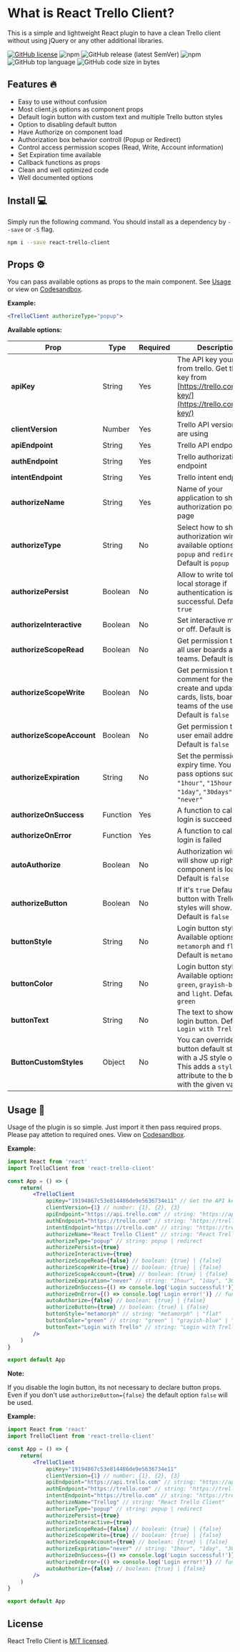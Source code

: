 # What is React Trello Client?
This is a simple and lightweight React plugin to have a clean Trello client without using jQuery or any other additional libraries.

[![GitHub license](https://img.shields.io/github/license/Irandoust/react-trello-client)](https://github.com/Irandoust/react-trello-client/blob/master/LICENSE) ![npm](https://img.shields.io/npm/dw/react-trello-client) ![GitHub release (latest SemVer)](https://img.shields.io/github/v/release/Irandoust/react-trello-client) ![npm](https://img.shields.io/npm/v/react-trello-client) ![GitHub top language](https://img.shields.io/github/languages/top/Irandoust/react-trello-client) ![GitHub code size in bytes](https://img.shields.io/github/languages/code-size/Irandoust/react-trello-client)

## Features  🔥

* Easy to use without confusion
* Most client.js options as component props
* Default login button with custom text and multiple Trello button styles
* Option to disabling default button
* Have Authorize on component load
* Authorization box behavior controll (Popup or Redirect)
* Control access permission scopes (Read, Write, Account information)
* Set Expiration time available
* Callback functions as props
* Clean and well optimized code
* Well documented options

## Install 💻
Simply run the following command. You should install as a dependency by `--save` or `-S` flag.
```sh
npm i --save react-trello-client
```

## Props ⚙

You can pass available options as props to the main component. See [Usage](#usage-) or view on [Codesandbox](https://codesandbox.io/s/zealous-liskov-merlq?fontsize=14&module=%2Fsrc%2Fcomponents%2FApp%2FApp.js).

**Example:**
```jsx
<TrelloClient authorizeType="popup">
```

**Available options:**

Prop | Type | Required | Description | Example |
---- | ---- | -------- | ----------- | ------- |
**apiKey** | String | Yes | The API key your got from trello. Get the API key from [https://trello.com/app-key/](https://trello.com/app-key/) | `apiKey="19194867c53e814486de9e5636734e11"` |
**clientVersion** | Number | Yes | Trello API version you are using | `clientVersion={1}`
**apiEndpoint** | String | Yes | Trello API endpoint url | `apiEndpoint="https://api.trello.com"`
**authEndpoint** | String | Yes | Trello authorization endpoint | `authEndpoint="https://trello.com"`
**intentEndpoint** | String | Yes | Trello intent endpoint | `intentEndpoint="https://trello.com"`
**authorizeName** | String | Yes | Name of your application to show on authorization poprop or page | `authorizeName="React Trello Login"`
**authorizeType** | String | No | Select how to show the authorization window. available options are `popup` and `redirect`. Default is `popup` | `authorizeType="popup"`
**authorizePersist** | Boolean | No | Allow to write token on local storage if authentication is successful. Default is `true` | `authorizePersist={true}`
**authorizeInteractive** | Boolean | No | Set interactive mode on or off. Default is `true` | `authorizeInteractive={true}`
**authorizeScopeRead** | Boolean | No | Get permission to read all user boards and teams. Default is `true` | `authorizeScopeRead={true}`
**authorizeScopeWrite** | Boolean | No | Get permission to make comment for the user, create and update cards, lists, boards and teams of the user. Default is `false` | `authorizeScopeWrite={false}`
**authorizeScopeAccount** | Boolean | No | Get permission to read user email address. Default is `false` | `authorizeScopeAccount={false}`
**authorizeExpiration** | String | No | Set the permission expiry time. You can pass options such as `"1hour"`, `"15hours"`, `"1day"`, `"30days"` or `"never"` | `authorizeExpiration="25days"`
**authorizeOnSuccess** | Function | Yes | A function to call after login is succeed | `authorizeOnSuccess={() => console.log('Login successful!')}`
**authorizeOnError** | Function | Yes | A function to call after login is failed | `authorizeOnError={() => console.log('Login error!')}`
**autoAuthorize** | Boolean | No | Authorization window will show up right after component is loaded. Default is `false` | `autoAuthorize={false}`
**authorizeButton** | Boolean | No | If it's `true` Default login button with Trello styles will show. Default is `false` | `authorizeButton={true}`
**buttonStyle** | String | No | Login button style. Available options are `metamorph` and `flat`. Default is `metamorph` | `buttonStyle="metamorph"`
**buttonColor** | String | No | Login button style. Available options are `green`, `grayish-blue` and `light`. Default is `green` | `buttonColor="grayish-blue"`
**buttonText** | String | No | The text to show on login button. Default is `Login with Trello` | `buttonText="Login with Trello"`
**ButtonCustomStyles** | Object | No | You can override the button default styles with a JS style object. This adds a `style` attribute to the button with the given values | `buttonCustomStyles={{ background: blue, marginLeft: '15px' }}`

## Usage 🍷
Usage of the plugin is so simple. Just import it then pass required props. Please pay attetion to required ones. View on [Codesandbox](https://codesandbox.io/s/zealous-liskov-merlq?fontsize=14&module=%2Fsrc%2Fcomponents%2FApp%2FApp.js).

**Example:**
```jsx
import React from 'react'
import TrelloClient from 'react-trello-client'

const App = () => {
    return(
        <TrelloClient
            apiKey="19194867c53e814486de9e5636734e11" // Get the API key from https://trello.com/app-key/
            clientVersion={1} // number: {1}, {2}, {3}
            apiEndpoint="https://api.trello.com" // string: "https://api.trello.com"
            authEndpoint="https://trello.com" // string: "https://trello.com"
            intentEndpoint="https://trello.com" // string: "https://trello.com"
            authorizeName="React Trello Client" // string: "React Trello Client"
            authorizeType="popup" // string: popup | redirect
            authorizePersist={true}
            authorizeInteractive={true}
            authorizeScopeRead={false} // boolean: {true} | {false}
            authorizeScopeWrite={true} // boolean: {true} | {false}
            authorizeScopeAccount={true} // boolean: {true} | {false}
            authorizeExpiration="never" // string: "1hour", "1day", "30days" | "never"
            authorizeOnSuccess={() => console.log('Login successful!')} // function: {() => console.log('Login successful!')}
            authorizeOnError={() => console.log('Login error!')} // function: {() => console.log('Login error!')}
            autoAuthorize={false} // boolean: {true} | {false}
            authorizeButton={true} // boolean: {true} | {false}
            buttonStyle="metamorph" // string: "metamorph" | "flat"
            buttonColor="green" // string: "green" | "grayish-blue" | "light"
            buttonText="Login with Trello" // string: "Login with Trello"
        />
    )
}

export default App
```

**Note:**

If you disable the login button, its not necessary to declare button props. Even if you don't use `authorizeButton={false}` the default option `false` will be used.

**Example:**

```jsx
import React from 'react'
import TrelloClient from 'react-trello-client'

const App = () => {
    return(
        <TrelloClient
            apiKey="19194867c53e814486de9e5636734e11"
            clientVersion={1} // number: {1}, {2}, {3}
            apiEndpoint="https://api.trello.com" // string: "https://api.trello.com"
            authEndpoint="https://trello.com" // string: "https://trello.com"
            intentEndpoint="https://trello.com" // string: "https://trello.com"
            authorizeName="Trellog" // string: "React Trello Client"
            authorizeType="popup" // string: popup | redirect
            authorizePersist={true}
            authorizeInteractive={true}
            authorizeScopeRead={false} // boolean: {true} | {false}
            authorizeScopeWrite={true} // boolean: {true} | {false}
            authorizeScopeAccount={true} // boolean: {true} | {false}
            authorizeExpiration="never" // string: "1hour", "1day", "30days" | "never"
            authorizeOnSuccess={() => console.log('Login successful!')} // function: {() => console.log('Login successful!')}
            authorizeOnError={() => console.log('Login error!')} // function: {() => console.log('Login error!')}
            autoAuthorize={false} // boolean: {true} | {false}
        />
    )
}

export default App
```

## License

React Trello Client is [MIT licensed](https://github.com/Irandoust/react-trello-client/blob/master/LICENSE).

##
